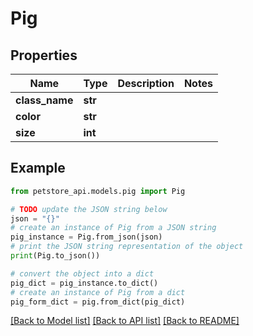 # Pig


## Properties

Name | Type | Description | Notes
------------ | ------------- | ------------- | -------------
**class_name** | **str** |  | 
**color** | **str** |  | 
**size** | **int** |  | 

## Example

```python
from petstore_api.models.pig import Pig

# TODO update the JSON string below
json = "{}"
# create an instance of Pig from a JSON string
pig_instance = Pig.from_json(json)
# print the JSON string representation of the object
print(Pig.to_json())

# convert the object into a dict
pig_dict = pig_instance.to_dict()
# create an instance of Pig from a dict
pig_form_dict = pig.from_dict(pig_dict)
```
[[Back to Model list]](../README.md#documentation-for-models) [[Back to API list]](../README.md#documentation-for-api-endpoints) [[Back to README]](../README.md)


